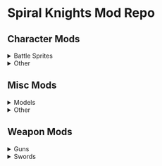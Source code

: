 # Spiral Knights Mod Repo

## Character Mods
<details>
  <summary>Battle Sprites</summary>
    
  - [Battle Snipes](https://github.com/ellilglor/Spiral-Knights-Mods/tree/main/Character%20Mods/Battle%20Snipes)
  - [Black Kat Battle Sprites](https://github.com/ellilglor/Spiral-Knights-Mods/tree/main/Character%20Mods/Black%20Kat%20Battle%20Sprites)
  - [Diskgun Sprites](https://github.com/ellilglor/Spiral-Knights-Mods/tree/main/Character%20Mods/Diskgun%20Sprites)
  - [Fancy Drakon](https://github.com/ellilglor/Spiral-Knights-Mods/tree/main/Character%20Mods/Fancy%20Drakon)
  - [Fancy Kat](https://github.com/ellilglor/Spiral-Knights-Mods/tree/main/Character%20Mods/Fancy%20Kat)
  - [Knight Battle Sprites V1](https://github.com/ellilglor/Spiral-Knights-Mods/tree/main/Character%20Mods/Knight%20Battle%20Sprites%20V1)
  - [Knight Battle Sprites V2](https://github.com/ellilglor/Spiral-Knights-Mods/tree/main/Character%20Mods/Knight%20Battle%20Sprites%20V2)
  - [Kozma Drakon](https://github.com/ellilglor/Spiral-Knights-Mods/tree/main/Character%20Mods/Kozma%20Drakon)
  - [Kuknxo Seraph](https://github.com/ellilglor/Spiral-Knights-Mods/tree/main/Character%20Mods/Kuknxo%20Seraph)
  - [Turtle Sprites](https://github.com/ellilglor/Spiral-Knights-Mods/tree/main/Character%20Mods/Turtle%20Sprites)
</details>

<details>
  <summary>Other</summary>
    
  - [Fancy Skull](https://github.com/ellilglor/Spiral-Knights-Mods/tree/main/Character%20Mods/Fancy%20Skull)
  - [Jelly King Filled](https://github.com/ellilglor/Spiral-Knights-Mods/tree/main/Character%20Mods/Jelly%20King%20Filled)
  - [Kozma Snipes](https://github.com/ellilglor/Spiral-Knights-Mods/tree/main/Character%20Mods/Kozma%20Snipes)
  - [Lucas Kozma](https://github.com/ellilglor/Spiral-Knights-Mods/tree/main/Character%20Mods/Lucas%20Kozma)
  - [Mlem Chroma](https://github.com/ellilglor/Spiral-Knights-Mods/tree/main/Character%20Mods/Mlem%20Chroma)
  - [Mob Tweaks](https://github.com/ellilglor/Spiral-Knights-Mods/tree/main/Character%20Mods/Mob%20Tweaks)
</details>

## Misc Mods
<details>
  <summary>Models</summary>
    
  - [Bell With Ring](https://github.com/ellilglor/Spiral-Knights-Mods/tree/main/Misc%20Mods/Bell%20With%20Ring)
  - [Cloverless Toppers](https://github.com/ellilglor/Spiral-Knights-Mods/tree/main/Misc%20Mods/Cloverless%20Toppers)
  - [Cosmetic Tweaks](https://github.com/ellilglor/Spiral-Knights-Mods/tree/main/Misc%20Mods/Cosmetic%20Tweaks)
  - [Ignition Helm Down](https://github.com/ellilglor/Spiral-Knights-Mods/tree/main/Misc%20Mods/Ignition%20Helm%20Down)
  - [Invisible Proto Shield](https://github.com/ellilglor/Spiral-Knights-Mods/tree/main/Misc%20Mods/Invisible%20Proto%20Shield)
  - [Old School Button](https://github.com/ellilglor/Spiral-Knights-Mods/tree/main/Misc%20Mods/Old%20School%20Button)
  - [Old School Elevator](https://github.com/ellilglor/Spiral-Knights-Mods/tree/main/Misc%20Mods/Old%20School%20Elevator)
</details>

<details>
  <summary>Other</summary>
    
  - [Fx-Hit-Lite](https://github.com/ellilglor/Spiral-Knights-Mods/tree/main/Misc%20Mods/Fx-Hit-Lite)
  - [Knight Bedroom](https://github.com/ellilglor/Spiral-Knights-Mods/tree/main/Misc%20Mods/Knight%20Bedroom)
  - [Kozma Barrier](https://github.com/ellilglor/Spiral-Knights-Mods/tree/main/Misc%20Mods/Kozma%20Barrier)
  - [No Bubbles Poison](https://github.com/ellilglor/Spiral-Knights-Mods/tree/main/Misc%20Mods/No%20Bubbles%20Poison)
  - [Sound Tweaks](https://github.com/ellilglor/Spiral-Knights-Mods/tree/main/Misc%20Mods/Sound%20Tweaks)
  - [Transparent Weapon Wheel](https://github.com/ellilglor/Spiral-Knights-Mods/tree/main/Misc%20Mods/Transparent%20Weapon%20Wheel)
</details>

## Weapon Mods
<details>
  <summary>Guns</summary>

  - [Blitz Needle Diskgun](https://github.com/ellilglor/Spiral-Knights-Mods/tree/main/Weapon%20Mods/Guns/Blitz%20Needle%20Diskgun)
  - [Coin Bullets](https://github.com/ellilglor/Spiral-Knights-Mods/tree/main/Weapon%20Mods/Guns/Coin%20Bullets)
  - [Cookie Bullets](https://github.com/ellilglor/Spiral-Knights-Mods/tree/main/Weapon%20Mods/Guns/Cookie%20Bullets)
  - [Eagle Bullets](https://github.com/ellilglor/Spiral-Knights-Mods/tree/main/Weapon%20Mods/Guns/Eagle%20Bullets)
  - [Iron Slug Diskgun](https://github.com/ellilglor/Spiral-Knights-Mods/tree/main/Weapon%20Mods/Guns/Iron%20Slug%20Diskgun)
  - [Mixer + Orbitgun Bullets](https://github.com/ellilglor/Spiral-Knights-Mods/tree/main/Weapon%20Mods/Guns/Mixer%20%2B%20Orbitgun%20Bullets)
  - [Mixer + Orbitgun Diskgun (Big)](https://github.com/ellilglor/Spiral-Knights-Mods/tree/main/Weapon%20Mods/Guns/Mixer%20%2B%20Orbitgun%20Diskgun%20(Big))
  - [Mixer + Orbitgun Diskgun (Small)](https://github.com/ellilglor/Spiral-Knights-Mods/tree/main/Weapon%20Mods/Guns/Mixer%20%2B%20Orbitgun%20Diskgun%20(Small))
</details>

<details>
  <summary>Swords</summary>

  - [Kozma Pillow (Normal)](https://github.com/ellilglor/Spiral-Knights-Mods/tree/main/Weapon%20Mods/Swords/Kozma%20Pillow%20(Normal))
  - [Kozma Pillow (Sarong)](https://github.com/ellilglor/Spiral-Knights-Mods/tree/main/Weapon%20Mods/Swords/Kozma%20Pillow%20(Sarong))
  - [Lightsaber Modpack (Brandishes)](https://github.com/ellilglor/Spiral-Knights-Mods/tree/main/Weapon%20Mods/Swords/Lightsaber%20Modpack%20(Brandishes))
  - [Lightsaber Modpack (DA + GF)](https://github.com/ellilglor/Spiral-Knights-Mods/tree/main/Weapon%20Mods/Swords/Lightsaber%20Modpack%20(DA%20%2B%20GF))
  - [Lightsaber Rocket Hammer](https://github.com/ellilglor/Spiral-Knights-Mods/tree/main/Weapon%20Mods/Swords/Lightsaber%20Rocket%20Hammer)
  - [Lumber Khorovod](https://github.com/ellilglor/Spiral-Knights-Mods/tree/main/Weapon%20Mods/Swords/Lumber%20Khorovod)
  - [Lumber Suda + Triglav](https://github.com/ellilglor/Spiral-Knights-Mods/tree/main/Weapon%20Mods/Swords/Lumber%20Suda%20%2B%20Triglav)
  - [RJ Voltedge](https://github.com/ellilglor/Spiral-Knights-Mods/tree/main/Weapon%20Mods/Swords/RJ%20Voltedge)
  - [Snarbolax Wild Hunting Blade (Gold)](https://github.com/ellilglor/Spiral-Knights-Mods/tree/main/Weapon%20Mods/Swords/Snarbolax%20Wild%20Hunting%20Blade%20(Gold))
  - [Snarbolax Wild Hunting Blade](https://github.com/ellilglor/Spiral-Knights-Mods/tree/main/Weapon%20Mods/Swords/Snarbolax%20Wild%20Hunting%20Blade)
  - [Turbillion Turbillion](https://github.com/ellilglor/Spiral-Knights-Mods/tree/main/Weapon%20Mods/Swords/Turbillion%20Turbillion)
</details>
